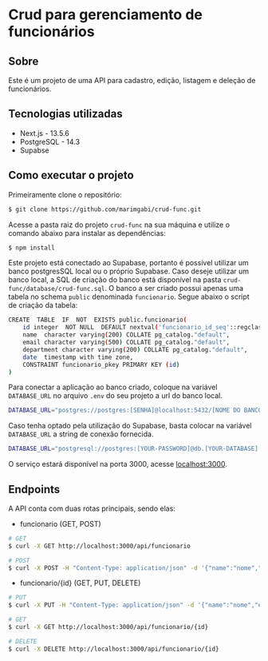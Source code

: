 # Crud para gerenciamento de funcionários

##  Sobre
Este é um projeto de uma API para cadastro, edição, listagem e deleção de funcionários.

## Tecnologias utilizadas
- Next.js - 13.5.6
- PostgreSQL - 14.3
- Supabse

## Como executar o projeto
Primeiramente clone o repositório: 
```bash
$ git clone https://github.com/marimgabi/crud-func.git
```
Acesse a pasta raiz do projeto `crud-func` na sua máquina e utilize o comando abaixo para instalar as dependências:
```bash
$ npm install
```
Este projeto está conectado ao Supabase, portanto é possível utilizar um banco postgresSQL local ou o próprio Supabase. Caso deseje utilizar um banco local, a SQL de criação do banco está disponível na pasta `crud-func/database/crud-func.sql`. O banco a ser criado possui apenas uma tabela no schema `public` denominada `funcionario`. Segue abaixo o script de criação da tabela:
```bash
CREATE  TABLE  IF  NOT  EXISTS public.funcionario(
	id integer  NOT NULL  DEFAULT nextval('funcionario_id_seq'::regclass),
	name  character varying(200) COLLATE pg_catalog."default",
	email character varying(500) COLLATE pg_catalog."default",
	department character varying(200) COLLATE pg_catalog."default",
	date  timestamp with time zone,
	CONSTRAINT funcionario_pkey PRIMARY KEY (id)
)
```
Para conectar a aplicação ao banco criado, coloque na variável `DATABASE_URL` no arquivo `.env` do seu projeto a url do banco local.
```bash
DATABASE_URL="postgres://postgres:[SENHA]@localhost:5432/[NOME DO BANCO]?schema=public"
```
Caso tenha optado pela utilização do Supabase, basta colocar na variável `DATABASE_URL` a string de conexão fornecida.

```bash
DATABASE_URL="postgresql://postgres:[YOUR-PASSWORD]@db.[YOUR-DATABASE].supabase.co:5432/postgres"
```

O serviço estará disponível na porta 3000, acesse [localhost:3000](http://localhost:3000).

## Endpoints

A API conta com duas rotas principais, sendo elas:
- funcionario (GET, POST)
```bash
# GET
$ curl -X GET http://localhost:3000/api/funcionario

# POST
$ curl -X POST -H "Content-Type: application/json" -d '{"name":"nome","email":"email", "department":"department"}'
```
- funcionario/{id} (GET, PUT, DELETE)
```bash
# PUT
$ curl -X PUT -H "Content-Type: application/json" -d '{"name":"nome","email":"email", "department":"department"}'

# GET
$ curl -X GET http://localhost:3000/api/funcionario/{id}

# DELETE
$ curl -X DELETE http://localhost:3000/api/funcionario/{id}
``` 
